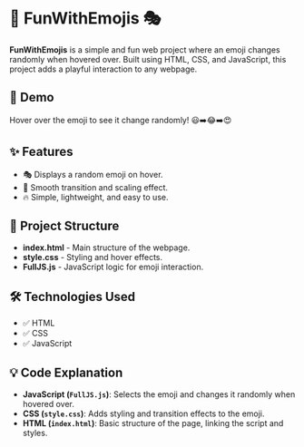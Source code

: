 # 🎉 FunWithEmojis 🎭

**FunWithEmojis** is a simple and fun web project where an emoji changes randomly when hovered over. Built using HTML, CSS, and JavaScript, this project adds a playful interaction to any webpage.

## 🌟 Demo

Hover over the emoji to see it change randomly! 😃➡️😂➡️😍

## ✨ Features

- 🎭 Displays a random emoji on hover.
- 🚀 Smooth transition and scaling effect.
- 🔥 Simple, lightweight, and easy to use.

## 📂 Project Structure


- **index.html** - Main structure of the webpage.
- **style.css** - Styling and hover effects.
- **FullJS.js** - JavaScript logic for emoji interaction.

## 🛠 Technologies Used

- ✅ HTML
- ✅ CSS
- ✅ JavaScript

## 💡 Code Explanation


- **JavaScript (`FullJS.js`)**: Selects the emoji and changes it randomly when hovered over.
- **CSS (`style.css`)**: Adds styling and transition effects to the emoji.
- **HTML (`index.html`)**: Basic structure of the page, linking the script and styles.
